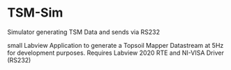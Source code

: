 # TSM-Sim
Simulator generating TSM Data and sends via RS232

small Labview Application to generate a Topsoil Mapper Datastream at 5Hz for development purposes.
Requires Labview 2020 RTE and NI-VISA Driver (RS232)
